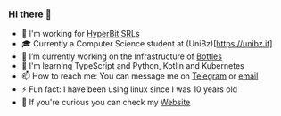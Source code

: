 ### Hi there 👋

- 🏢 I'm working for [HyperBit SRLs](https://github.com/HyperBit-IT) 
- 🎓 Currently a Computer Science student at (UniBz)[https://unibz.it]
- 🍷 I’m currently working on the Infrastructure of [Bottles](https://github.com/bottlesdevs/bottles) 
- 🌱 I'm learning TypeScript and Python, Kotlin and Kubernetes
- 📫 How to reach me: You can message me on [Telegram](https://t.me/FrancescoMasala) or [email](mailto:mail@francescomasala.me)
- ⚡ Fun fact: I have been using linux since I was 10 years old
- 🔭 If you're curious you can check my [Website](https://francescomasala.me)
